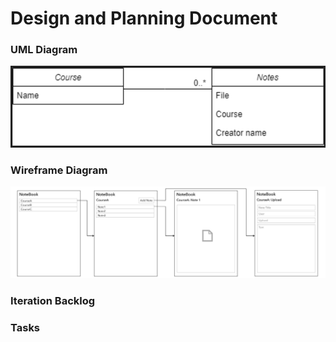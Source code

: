 # Design and Planning Document

### UML Diagram
![uml](docs/uml.png)

### Wireframe Diagram

![wire](docs/wire.png)

### Iteration Backlog

### Tasks
